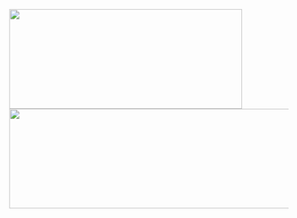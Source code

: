 
<div>
  <img height="180em" width="420em" src="https://github-readme-stats-sigma-five.vercel.app/api?username=sandraemiko&show_icons=true&theme=dracula&include_all_commits=true&count_private=true"/>
  <img height="180em" width="525em" src="https://github-readme-stats-sigma-five.vercel.app/api/top-langs/?username=sandraemiko&layout=compact&langs_count=16&theme=dracula"/>
</div>




